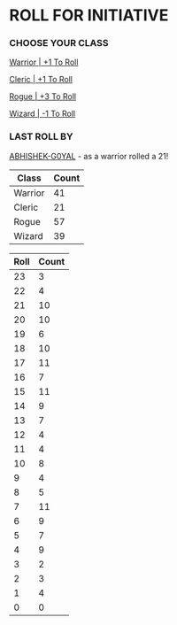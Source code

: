 # ROLL FOR INITIATIVE
### CHOOSE YOUR CLASS

[Warrior | +1 To Roll](https://github.com/benjaminsampica/benjaminsampica/issues/new?title=roll%7Cwarrior&body=Just+click+%27Submit+new+issue%27.)

[Cleric | +1 To Roll](https://github.com/benjaminsampica/benjaminsampica/issues/new?title=roll%7Ccleric&body=Just+click+%27Submit+new+issue%27.)

[Rogue | +3 To Roll](https://github.com/benjaminsampica/benjaminsampica/issues/new?title=roll%7Crogue&body=Just+click+%27Submit+new+issue%27.)

[Wizard | -1 To Roll](https://github.com/benjaminsampica/benjaminsampica/issues/new?title=roll%7Cwizard&body=Just+click+%27Submit+new+issue%27.)
### LAST ROLL BY
[ABHISHEK-G0YAL](https://www.github.com/ABHISHEK-G0YAL) - as a warrior rolled a 21!

|Class|Count|
|-|-|
|Warrior|41|
|Cleric|21|
|Rogue|57|
|Wizard|39|

|Roll|Count|
|-|-|
|23|3
|22|4
|21|10
|20|10
|19|6
|18|10
|17|11
|16|7
|15|11
|14|9
|13|7
|12|4
|11|4
|10|8
|9|4
|8|5
|7|11
|6|9
|5|7
|4|9
|3|2
|2|3
|1|4
|0|0
